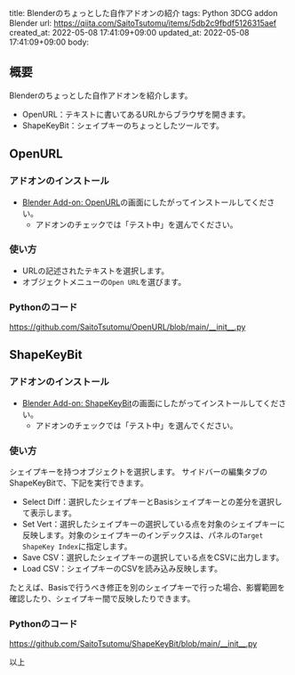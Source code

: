 title: Blenderのちょっとした自作アドオンの紹介
tags: Python 3DCG addon Blender
url: https://qiita.com/SaitoTsutomu/items/5db2c9fbdf5126315aef
created_at: 2022-05-08 17:41:09+09:00
updated_at: 2022-05-08 17:41:09+09:00
body:

## 概要

Blenderのちょっとした自作アドオンを紹介します。

- OpenURL：テキストに書いてあるURLからブラウザを開きます。
- ShapeKeyBit：シェイプキーのちょっとしたツールです。

## OpenURL

### アドオンのインストール

- [Blender Add-on: OpenURL](https://github.com/SaitoTsutomu/OpenURL)の画面にしたがってインストールしてください。
    - アドオンのチェックでは「テスト中」を選んでください。

### 使い方

- URLの記述されたテキストを選択します。
- オブジェクトメニューの`Open URL`を選びます。

### Pythonのコード

https://github.com/SaitoTsutomu/OpenURL/blob/main/__init__.py

## ShapeKeyBit

### アドオンのインストール

- [Blender Add-on: ShapeKeyBit](https://github.com/SaitoTsutomu/ShapeKeyBit)の画面にしたがってインストールしてください。
    - アドオンのチェックでは「テスト中」を選んでください。

### 使い方

シェイプキーを持つオブジェクトを選択します。
サイドバーの編集タブのShapeKeyBitで、下記を実行できます。

- Select Diff：選択したシェイプキーとBasisシェイプキーとの差分を選択して表示します。
- Set Vert：選択したシェイプキーの選択している点を対象のシェイプキーに反映します。対象のシェイプキーのインデックスは、パネルの`Target ShapeKey Index`に指定します。
- Save CSV：選択したシェイプキーの選択している点をCSVに出力します。
- Load CSV：シェイプキーのCSVを読み込み反映します。

たとえば、Basisで行うべき修正を別のシェイプキーで行った場合、影響範囲を確認したり、シェイプキー間で反映したりできます。

### Pythonのコード

https://github.com/SaitoTsutomu/ShapeKeyBit/blob/main/__init__.py

以上

